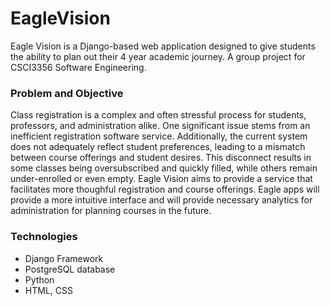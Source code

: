 # EagleVision
Eagle Vision is a Django-based web application designed to give students the ability to plan out their 4 year academic journey. A group project for CSCI3356 Software Engineering.

### Problem and Objective
Class registration is a complex and often stressful process for students, professors, and administration alike. One significant issue stems from an inefficient registration software service. Additionally, the current system does not adequately reflect student preferences, leading to a mismatch between course offerings and student desires. This disconnect results in some classes being oversubscribed and quickly filled, while others remain under-enrolled or even empty.
Eagle Vision aims to provide a service that facilitates more thoughful registration and course offerings. Eagle apps will provide a more intuitive interface and will provide necessary analytics for administration for planning courses in the future.

### Technologies
- Django Framework
- PostgreSQL database
- Python
- HTML, CSS 

